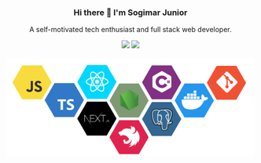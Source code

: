 <h3 align="center"> Hi there 👋 I'm Sogimar Junior</h3>

<p align="center">
A self-motivated tech enthusiast and full stack web developer.
</p>

<div align="center">
  <a href="https://www.linkedin.com/in/sogimar-junior" target="_blank"><img src="https://img.shields.io/badge/-LinkedIn-%230077B5?style=for-the-badge&logo=linkedin&logoColor=white" target="_blank"></a> 
  <a href = "mailto:sogimarjunior@gmail.com"><img src="https://img.shields.io/badge/-Gmail-%23333?style=for-the-badge&logo=gmail&logoColor=white" target="_blank"></a>
</div>

<br/>

<div align="center">
<img src="https://github.com/SogimarJR/SogimarJR/blob/main/stacks.png" alt="stacks"/>
</div>

<br/>
